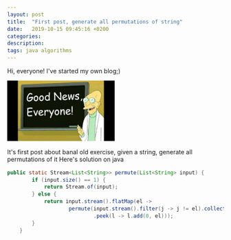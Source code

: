 ```yaml
---
layout: post
title:  "First post, generate all permutations of string"
date:   2019-10-15 09:45:16 +0200
categories: 
description: 
tags: java algorithms
---
```

Hi, everyone! I've started my own blog;)

<img src="/assets/img/good_news_everyone.jpg" alt="good_news_everyone" width="250"/>

It's first post about banal old exercise, given a string, generate all permutations of it
Here's solution on java
```java
public static Stream<List<String>> permute(List<String> input) {
        if (input.size() == 1) {
            return Stream.of(input);
        } else {
            return input.stream().flatMap(el ->
                    permute(input.stream().filter(j -> j != el).collect(toList()))
                            .peek(l -> l.add(0, el)));
        }
    }
```
<!--break-->

